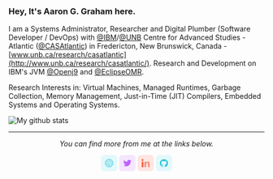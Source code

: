<!-- **aarongraham9/aarongraham9** is a ✨ _special_ ✨ repository because its `README.md` (this file) will appear on my public profile. -->

### Hey, It's Aaron G. Graham here.

I am a Systems Administrator, Researcher and Digital Plumber (Software Developer / DevOps) with [@IBM](https://github.com/IBM)/[@UNB](https://www.unb.ca/) Centre for Advanced Studies - Atlantic ([@CASAtlantic](https://github.com/CAS-Atlantic)) in Fredericton, New Brunswick, Canada - [www.unb.ca/research/casatlantic](http://www.unb.ca/research/casatlantic/). Research and Development on IBM's JVM [@Openj9](https://github.com/eclipse/openj9/) and [@EclipseOMR](https://github.com/eclipse/omr/).

Research Interests in: Virtual Machines, Managed Runtimes, Garbage Collection, Memory Management, Just-in-Time (JIT) Compilers, Embedded Systems and Operating Systems.

![My github stats](https://github-readme-stats.vercel.app/api?username=aarongraham9&show_icons=true)

<hr>
<p align="center">
  <i>You can find more from me at the links below.</i>
  <p align="center">
    <a href="https://aarongraham9.github.io/" alt="Twitter"><img src="https://github.com/aarongraham9/aarongraham9/blob/master/website.png"></a>
    <!-- <a href="https://www.aarongraham.ca/" alt="Twitter"><img src="https://github.com/aarongraham9/aarongraham9/blob/master/website.png"></a> -->
    <a href="https://twitter.com/_aarongraham/" alt="Twitter"><img src="https://github.com/aarongraham9/aarongraham9/blob/master/twitter.png"></a>
    <a href="https://www.linkedin.com/in/aaron-graham-110a1576/" alt="Linkedin"><img src="https://github.com/aarongraham9/aarongraham9/blob/master/linkedin.png"></a>
    <!-- <a href="https://www.instagram.com/aarongraham9/" alt="Instagram"><img src="https://github.com/aarongraham9/aarongraham9/blob/master/instagram.png"></a> -->
    <!-- <a href="https://www.facebook.com/aarongraham9/" alt="Facebook"><img src="https://github.com/aarongraham9/aarongraham9/blob/master/facebook.png"></a> -->
    <a href="https://github.com/aarongraham9/" alt="GitHub"><img src="https://github.com/aarongraham9/aarongraham9/blob/master/github.png"></a>
  </p>
</p>
